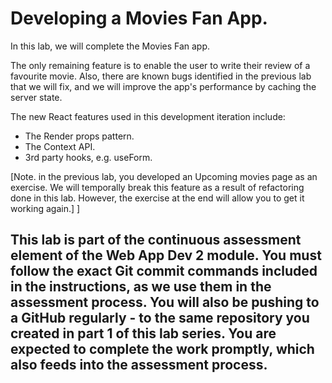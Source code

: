 # Developing a Movies Fan App.

In this lab, we will complete the Movies Fan app.

The only remaining feature is to enable the user to write their review of a favourite movie. Also, there are known bugs identified in the previous lab that we will fix, and we will improve the app's performance by caching the server state.

The new React features used in this development iteration include:

- The Render props pattern.
- The Context API.
- 3rd party hooks, e.g. useForm.

[Note. in the previous lab, you developed an Upcoming movies page as an exercise. We will temporally break this feature as a result of refactoring done in this lab. However, the exercise at the end will allow you to get it working again.]
 ]

## This lab is part of the continuous assessment element of the Web App Dev 2 module. You must follow the exact Git commit commands included in the instructions, as we use them in the assessment process. You will also be pushing to a GitHub regularly - to the same repository you created in part 1 of this lab series. You are expected to complete the work promptly, which also feeds into the assessment process.
